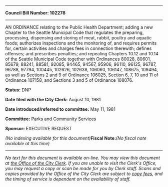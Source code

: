 

********

**Council Bill Number: 102278**
********

 AN ORDINANCE relating to the Public Health Department; adding a new Chapter to the Seattle Municipal Code that regulates the preparing, processing, dispensing and storing of meat, rabbit, poultry and aquatic foods; authorizes inspections and the monitoring of, and requires permits for, certain activities and charges fees in connection therewith; defines offenses; and prescribes penalties; and repealing Chapters 10.12 and 10.14 of the Seattle Municipal Code together with Ordinances 80028, 80601, 85679, 88241, 88581, 92085, 94465, 94567, 95906, 96110, 96125, 96787, 96788, 97794, 100445, 102626, 102638, 106060, 106147, 108675, 109494, as well as Sections 2 and 9 of Ordinance 106025, Section 6, 7, 10 and 11 of Ordinance 107158, and Sections 3 and 5 of Ordinance 108076.

**Status:** DNP
   
**Date filed with the City Clerk:** August 10, 1981
   
   
**Date introduced/referred to committee:** May 11, 1981
   
**Committee:** Parks and Community Services
   
**Sponsor:** EXECUTIVE REQUEST
   
   
_(No indexing available for this document)_**Fiscal Note:**_(No fiscal note available at this time)_
********

_No text for this document is available on-line. You may view this document at [the Office of the City Clerk](http://www.seattle.gov/leg/clerk/contactUs.htm). If you are unable to visit the Clerk's Office, you may request a copy or scan be made for you by Clerk staff. Scans and copies provided by the Office of the City Clerk are subject to [copy fees](http://clerk.seattle.gov/~public/clerkfees.htm), and the timing of service is dependent on the availability of staff._

